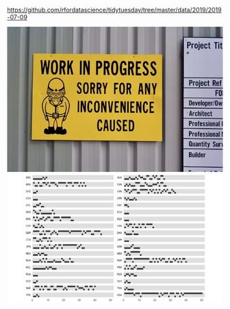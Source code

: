 https://github.com/rfordatascience/tidytuesday/tree/master/data/2019/2019-07-09

![](wip_sorry.jpg)
![](/week-28/wwc.png)